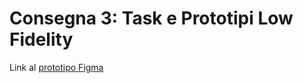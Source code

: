 # Consegna 3: Task e Prototipi Low Fidelity

Link al [prototipo Figma](https://www.figma.com/proto/wc0Nk2BB0re6bLXiA6htWV/Prototipo-1---App-per-smartphone?node-id=6-7&starting-point-node-id=6%3A7&mode=design&t=zKEmAsh6nILF1pi3-1)
